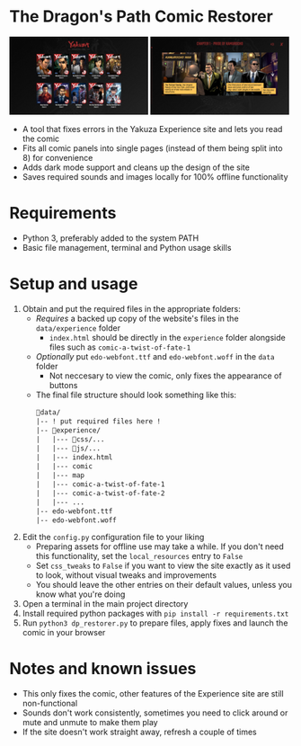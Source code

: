 # The Dragon's Path Comic Restorer

<img src="promo/menu.png" width="49%"/> <img src="promo/comic.png" width="49%"/> 

- A tool that fixes errors in the Yakuza Experience site and lets you read the comic
- Fits all comic panels into single pages (instead of them being split into 8) for convenience
- Adds dark mode support and cleans up the design of the site
- Saves required sounds and images locally for 100% offline functionality

# Requirements

- Python 3, preferably added to the system PATH
- Basic file management, terminal and Python usage skills

# Setup and usage

1. Obtain and put the required files in the appropriate folders:
    - *Requires* a backed up copy of the website's files in the `data/experience` folder
        - `index.html` should be directly in the `experience` folder alongside files such as `comic-a-twist-of-fate-1`
    - *Optionally* put `edo-webfont.ttf` and `edo-webfont.woff` in the `data` folder
        - Not neccesary to view the comic, only fixes the appearance of buttons
    - The final file structure should look something like this:
        ```
        📂data/
        |-- ! put required files here !
        |-- 📂experience/
        |   |--- 📂css/...
        |   |--- 📂js/...
        |   |--- index.html
        |   |--- comic
        |   |--- map
        |   |--- comic-a-twist-of-fate-1
        |   |--- comic-a-twist-of-fate-2
        |   |--- ...
        |-- edo-webfont.ttf
        |-- edo-webfont.woff
        ```
2. Edit the `config.py` configuration file to your liking
    - Preparing assets for offline use may take a while. If you don't need this functionality, set the `local_resources` entry to `False`
    - Set `css_tweaks` to `False` if you want to view the site exactly as it used to look, without visual tweaks and improvements
    - You should leave the other entries on their default values, unless you know what you're doing
3. Open a terminal in the main project directory
4. Install required python packages with `pip install -r requirements.txt`
5. Run `python3 dp_restorer.py` to prepare files, apply fixes and launch the comic in your browser

# Notes and known issues

- This only fixes the comic, other features of the Experience site are still non-functional
- Sounds don't work consistently, sometimes you need to click around or mute and unmute to make them play
- If the site doesn't work straight away, refresh a couple of times
